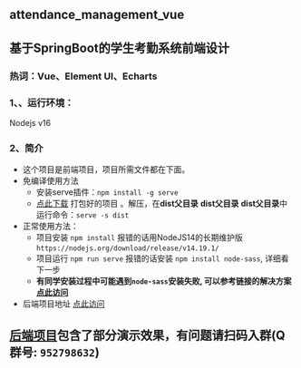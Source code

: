 ## attendance_management_vue
## 基于SpringBoot的学生考勤系统前端设计
### 热词：Vue、Element UI、Echarts


### 1、、运行环境：
Nodejs v16

### 2、简介
+ 这个项目是前端项目，项目所需文件都在下面。<br>
+ 免编译使用方法
  + 安装serve插件：`npm install -g serve`
  + [点此下载](https://github.com/WongSilver/attendance_management_vue/releases/tag/v0.0.1) 打包好的项目  。解压，在**dist父目录** **dist父目录** **dist父目录**中运行命令：`serve -s dist` <br>
+ 正常使用方法：
  + 项目安装 `npm install` 报错的话用NodeJS14的长期维护版 `https://nodejs.org/download/release/v14.19.1/`
  + 项目运行 `npm run serve` 报错的话安装 `npm install node-sass`, 详细看下一步
  + **有同学安装过程中可能遇到`node-sass`安装失败, 可以参考链接的解决方案 [点此访问](https://blog.csdn.net/kingslave1/article/details/130526329)**
+ 后端项目地址 [点此访问](https://github.com/WongSilver/attendance_management_api)


## [后端项目](https://github.com/WongSilver/attendance_management_api)包含了部分演示效果，有问题请扫码入群(Q群号: `952798632`)

